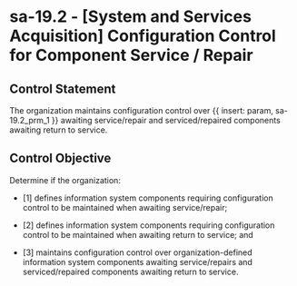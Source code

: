 # sa-19.2 - \[System and Services Acquisition\] Configuration Control for Component Service / Repair

## Control Statement

The organization maintains configuration control over {{ insert: param, sa-19.2_prm_1 }} awaiting service/repair and serviced/repaired components awaiting return to service.

## Control Objective

Determine if the organization:

- \[1\] defines information system components requiring configuration control to be maintained when awaiting service/repair;

- \[2\] defines information system components requiring configuration control to be maintained when awaiting return to service; and

- \[3\] maintains configuration control over organization-defined information system components awaiting service/repairs and serviced/repaired components awaiting return to service.
